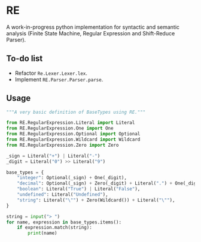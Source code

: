 # RE

A work-in-progress python implementation for syntactic and semantic analysis (Finite State Machine, Regular Expression and Shift-Reduce Parser).

## To-do list
* Refactor `Re.Lexer.Lexer.lex`.
* Implement `RE.Parser.Parser.parse`.

## Usage

```python
"""A very basic definition of BaseTypes using RE."""

from RE.RegularExpression.Literal import Literal
from RE.RegularExpression.One import One
from RE.RegularExpression.Optional import Optional
from RE.RegularExpression.Wildcard import Wildcard
from RE.RegularExpression.Zero import Zero

_sign = Literal("+") | Literal("-")
_digit = Literal("0") >> Literal("9")

base_types = {
    "integer": Optional(_sign) + One(_digit),
    "decimal": Optional(_sign) + Zero(_digit) + Literal(".") + One(_digit),
    "boolean": Literal("True") | Literal("False"),
    "undefined": Literal("Undefined"),
    "string": Literal("\"") + Zero(Wildcard()) + Literal("\""),
}

string = input("> ")
for name, expression in base_types.items():
    if expression.match(string):
        print(name)
```

